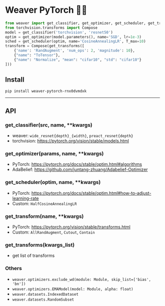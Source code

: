# Weaver PyTorch 🧶🧵

```python
from weaver import get_classifier, get_optimizer, get_scheduler, get_transforms
from torchvision.transforms import Compose
model = get_classifier('torchvision', 'resnet50')
optim = get_optimizer(model.parameters(), name='SGD', lr=1e-3)
sched = get_scheduler(optim, name='CosineAnnealingLR', T_max=10)
transform = Compose(get_transforms([
    {'name': 'RandAugment', 'num_ops': 2, 'magnitude': 10},
    {"name": "ToTensor"},
    {"name": "Normalize", "mean": "cifar10", "std": "cifar10"}
]))
```

## Install
```bash
pip install weaver-pytorch-rnx0dvmdxk
```

---------------------------------------

## API
### get_classifier(src, name, **kwargs)
- weaver: `wide_resnet{depth}_{width}`, `preact_resnet{depth}`
- torchvision: https://pytorch.org/vision/stable/models.html

### get_optimizer(params, name, **kwargs)
- PyTorch: https://pytorch.org/docs/stable/optim.html#algorithms
- AdaBelief: https://github.com/juntang-zhuang/Adabelief-Optimizer

### get_scheduler(optim, name, **kwargs)
- PyTorch: https://pytorch.org/docs/stable/optim.html#how-to-adjust-learning-rate
- Custom: `HalfCosineAnnealingLR`

### get_transform(name, **kwargs)
- PyTorch: https://pytorch.org/vision/stable/transforms.html
- Custom: `AllRandAugment`, `Cutout`, `Contain`

### get_transforms(kwargs_list)
- get list of transforms

### Others
- `weaver.optimizers.exclude_wd(module: Module, skip_list=['bias', 'bn'])`
- `weaver.optimizers.EMAModel(model: Module, alpha: float)`
- `weaver.datasets.IndexedDataset`
- `weaver.datasets.RandomSubset`
